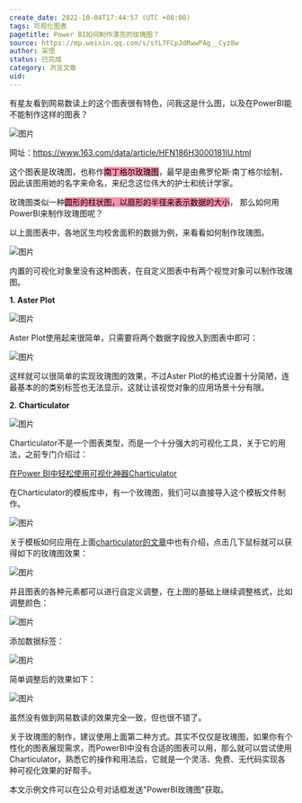 ```yaml
---
create_date: 2022-10-04T17:44:57 (UTC +08:00)
tags: 可视化图表
pagetitle: Power BI如何制作漂亮的玫瑰图？
source: https://mp.weixin.qq.com/s/sYL7FCpJdRwwPAg__Cyz8w
author: 采悟
status: 已完成 
category: 浏览文章 
uid: 
---
```


有星友看到网易数读上的这个图表很有特色，问我这是什么图，以及在PowerBI能不能制作这样的图表？

![图片](https://mmbiz.qpic.cn/mmbiz_jpg/aHEbZtANQJNZpt24h2co1tspSIIsW7vjEkWiaYOXEVYqEDjsHKZGCALlvsw7yBZHcQKvMuAibs4Pz43APQewBvLw/640?wx_fmt=jpeg&wxfrom=5&wx_lazy=1&wx_co=1)

网址：https://www.163.com/data/article/HFN186H3000181IU.html

这个图表是玫瑰图，也称作<mark style="background: #FF5582A6;">南丁格尔玫瑰图</mark>，最早是由弗罗伦斯·南丁格尔绘制，因此该图用她的名字来命名，来纪念这位伟大的护士和统计学家。

玫瑰图类似一种<mark style="background: #FF5582A6;">圆形的柱状图，以扇形的半径来表示数据的大小</mark>， 那么如何用PowerBI来制作玫瑰图呢？

以上面图表中，各地区生均校舍面积的数据为例，来看看如何制作玫瑰图。

![图片](https://mmbiz.qpic.cn/mmbiz_png/aHEbZtANQJPg0QEjBw7THnrW5jp1F0H6v1cvcGLdMV4Sic0ibwxh7WZq9mw9libp38bnkniatWlu8oV5lZOfVURpWQ/640?wx_fmt=png&wxfrom=5&wx_lazy=1&wx_co=1)

内置的可视化对象里没有这种图表，在自定义图表中有两个视觉对象可以制作玫瑰图。

**1. Aster Plot**

![图片](https://mmbiz.qpic.cn/mmbiz_png/aHEbZtANQJNZpt24h2co1tspSIIsW7vjoMb3VQmj3cTGWF6VKLUOaibNURUEToE3jRL9iaqudiad8gMMlKYqWibFBw/640?wx_fmt=png&wxfrom=5&wx_lazy=1&wx_co=1)

Aster Plot使用起来很简单，只需要将两个数据字段放入到图表中即可：

![图片](https://mmbiz.qpic.cn/mmbiz_png/aHEbZtANQJNZpt24h2co1tspSIIsW7vjpHhcbfFvyYzW3JZ5slqpSgZQwxgSC5dAP7XwDRhu5yDzzsZc6ySVhQ/640?wx_fmt=png&wxfrom=5&wx_lazy=1&wx_co=1)

这样就可以很简单的实现玫瑰图的效果，不过Aster Plot的格式设置十分简陋，连最基本的的类别标签也无法显示，这就让该视觉对象的应用场景十分有限。

**2. Charticulator**

![图片](https://mmbiz.qpic.cn/mmbiz_png/aHEbZtANQJNZpt24h2co1tspSIIsW7vjJ7X4KTfb3K26e4Gl9hDEsib9h3ET2SWLmyvElcKficsw1axc9px61VwQ/640?wx_fmt=png&wxfrom=5&wx_lazy=1&wx_co=1)

Charticulator不是一个图表类型，而是一个十分强大的可视化工具，关于它的用法，之前专门介绍过：

[在Power BI中轻松使用可视化神器Charticulator](http://mp.weixin.qq.com/s?__biz=MzA4MzQwMjY4MA==&mid=2484075663&idx=1&sn=0e005a834d40ec83e13432eac3791af3&chksm=8e0c5658b97bdf4e6c27a3fd5998b9a45e6d54cd578da2efa35181ea6ce35767aec268075dd2&scene=21#wechat_redirect)  

在Charticulator的模板库中，有一个玫瑰图，我们可以直接导入这个模板文件制作。

![图片](https://mmbiz.qpic.cn/mmbiz_png/aHEbZtANQJPg0QEjBw7THnrW5jp1F0H6KKzRhpCm0zmHJUK7MAicGDN7J5AWjyiaNtsHXQZMEEx2S6XXbJDjueibA/640?wx_fmt=png&wxfrom=5&wx_lazy=1&wx_co=1)

关于模板如何应用在上面[charticulator的文章](http://mp.weixin.qq.com/s?__biz=MzA4MzQwMjY4MA==&mid=2484075663&idx=1&sn=0e005a834d40ec83e13432eac3791af3&chksm=8e0c5658b97bdf4e6c27a3fd5998b9a45e6d54cd578da2efa35181ea6ce35767aec268075dd2&scene=21#wechat_redirect)中也有介绍，点击几下鼠标就可以获得如下的玫瑰图效果：

![图片](https://mmbiz.qpic.cn/mmbiz_png/aHEbZtANQJPg0QEjBw7THnrW5jp1F0H6Yu7u6ndGTbQtiaqudJpgAw8HNPutksmPtfEBF6iajaQPicKhlD7QO5TUQ/640?wx_fmt=png&wxfrom=5&wx_lazy=1&wx_co=1)

并且图表的各种元素都可以进行自定义调整，在上图的基础上继续调整格式，比如调整颜色：  

![图片](https://mmbiz.qpic.cn/mmbiz_png/aHEbZtANQJPg0QEjBw7THnrW5jp1F0H6wcML6el0HibHjewNgdxXol6nAFm5fj84ETGxrxVHTticRhmGGPmMYgWw/640?wx_fmt=png&wxfrom=5&wx_lazy=1&wx_co=1)

添加数据标签：  

![图片](https://mmbiz.qpic.cn/mmbiz_png/aHEbZtANQJPg0QEjBw7THnrW5jp1F0H686xAbqoYqTl2ECqBY0kYibJh7VMjcHvF1BeptoSXJvcXG5dG5ic1q9icg/640?wx_fmt=png&wxfrom=5&wx_lazy=1&wx_co=1)

简单调整后的效果如下：  

![图片](https://mmbiz.qpic.cn/mmbiz_png/aHEbZtANQJPg0QEjBw7THnrW5jp1F0H6jvKgEf794HSlKDE9eicT2wAibMBPNZPxIZWKdibLWian58OicCO213e1DEQ/640?wx_fmt=png&wxfrom=5&wx_lazy=1&wx_co=1)

虽然没有做到网易数读的效果完全一致，但也很不错了。  

关于玫瑰图的制作，建议使用上面第二种方式。其实不仅仅是玫瑰图，如果你有个性化的图表展现需求，而PowerBI中没有合适的图表可以用，那么就可以尝试使用Charticulator，熟悉它的操作和用法后，它就是一个灵活、免费、无代码实现各种可视化效果的好帮手。

本文示例文件可以在公众号对话框发送"PowerBI玫瑰图"获取。
